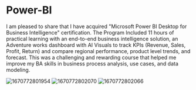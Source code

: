 # Power-BI
I am pleased to share that I have acquired "Microsoft Power BI Desktop for Business Intelligence" certification. The Program Included 11 hours of practical learning with an end-to-end business intelligence solution, an Adventure works dashboard with AI Visuals to track KPIs (Revenue, Sales, Profit, Return) and compare regional performance, product level trends, and forecast. This was a challenging and rewarding course that helped me improve my BA skills in business process analysis, use cases, and data modeling.

![1670772801954](https://user-images.githubusercontent.com/115406466/220038655-4536cd41-8ebe-4701-a0e0-796f2d06bc3b.jpg)
![1670772802070](https://user-images.githubusercontent.com/115406466/220038693-41d15f63-7331-4834-add7-844fbd3f031c.jpg)
![1670772802066](https://user-images.githubusercontent.com/115406466/220038700-1ff499bb-f810-44a6-b1ac-cb211b176031.jpg)
